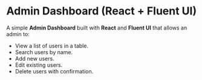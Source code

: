 # Admin Dashboard (React + Fluent UI)

A simple **Admin Dashboard** built with **React** and **Fluent UI** that allows an admin to:
- View a list of users in a table.
- Search users by name.
- Add new users.
- Edit existing users.
- Delete users with confirmation.